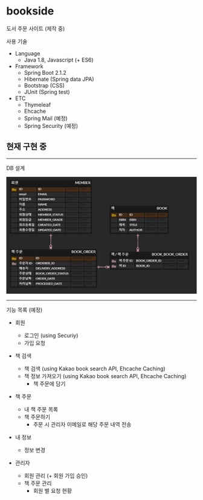 # bookside
도서 주문 사이트 (제작 중)

사용 기술
- Language
    - Java 1.8, Javascript (+ ES6)
- Framework
    - Spring Boot 2.1.2
    - Hibernate (Spring data JPA)
    - Bootstrap (CSS)
    - JUnit (Spring test)
- ETC
    - Thymeleaf
    - Ehcache
    - Spring Mail (예정)
    - Spring Security (예정)

## 현재 구현 중

---

DB 설계

![](images/bookside_erd.PNG)

---

기능 목록 (예정)
- 회원
    - 로그인 (using Securiy)
    - 가입 요청
   
- 책 검색
    - 책 검색 (using Kakao book search API, Ehcache Caching)
    - 책 정보 가져오기 (using Kakao book search API, Ehcache Caching)
        - 책 주문에 담기
 
- 책 주문
    - 내 책 주문 목록
    - 책 주문하기
        - 주문 시 관리자 이메일로 해당 주문 내역 전송
 
- 내 정보
    - 정보 변경
 
- 관리자
    - 회원 관리 (+ 회원 가입 승인)
    - 책 주문 관리
        - 회원 별 요청 현황